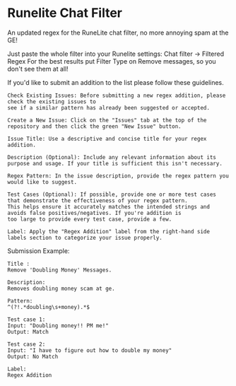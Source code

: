 # Runelite Chat Filter
An updated regex for the RuneLite chat filter, no more annoying spam at the GE!

Just paste the whole filter into your Runelite settings: Chat filter -> Filtered Regex
For the best results put Filter Type on Remove messages, so you don't see them at all!


If you'd like to submit an addition to the list please follow these guidelines.

    Check Existing Issues: Before submitting a new regex addition, please check the existing issues to 
    see if a similar pattern has already been suggested or accepted.

    Create a New Issue: Click on the "Issues" tab at the top of the repository and then click the green "New Issue" button.

    Issue Title: Use a descriptive and concise title for your regex addition.

    Description (Optional): Include any relevant information about its purpose and usage. If your title is sufficient this isn't necessary.

    Regex Pattern: In the issue description, provide the regex pattern you would like to suggest.

    Test Cases (Optional): If possible, provide one or more test cases that demonstrate the effectiveness of your regex pattern.
    This helps ensure it accurately matches the intended strings and avoids false positives/negatives. If you're addition is
    too large to provide every test case, provide a few.

    Label: Apply the "Regex Addition" label from the right-hand side labels section to categorize your issue properly.

Submission Example:

    Title : 
    Remove 'Doubling Money' Messages.

    Description:
    Removes doubling money scam at ge.
    
    Pattern:
    ^(?!.*doubling\s+money).*$
    
    Test case 1:
    Input: "Doubling money!! PM me!"
    Output: Match
    
    Test case 2:
    Input: "I have to figure out how to double my money"
    Output: No Match
    
    Label: 
    Regex Addition

